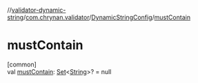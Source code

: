 //[validator-dynamic-string](../../../index.md)/[com.chrynan.validator](../index.md)/[DynamicStringConfig](index.md)/[mustContain](must-contain.md)

# mustContain

[common]\
val [mustContain](must-contain.md): [Set](https://kotlinlang.org/api/latest/jvm/stdlib/kotlin.collections/-set/index.html)&lt;[String](https://kotlinlang.org/api/latest/jvm/stdlib/kotlin/-string/index.html)&gt;? = null
